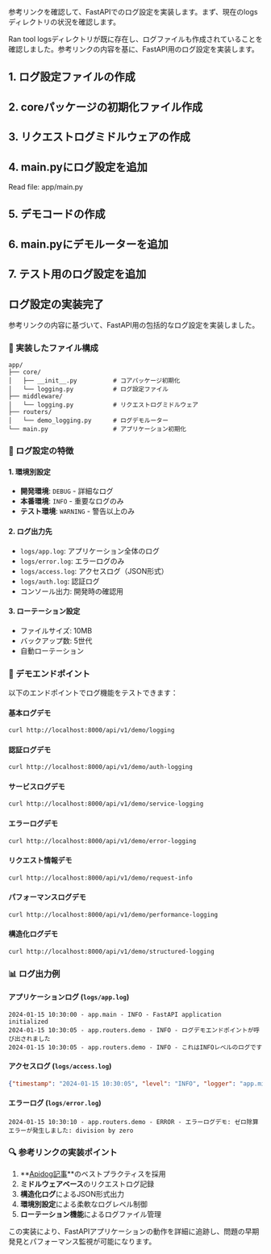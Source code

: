 参考リンクを確認して、FastAPIでのログ設定を実装します。まず、現在のlogsディレクトリの状況を確認します。

Ran tool
logsディレクトリが既に存在し、ログファイルも作成されていることを確認しました。参考リンクの内容を基に、FastAPI用のログ設定を実装します。

## 1. ログ設定ファイルの作成

## 2. coreパッケージの初期化ファイル作成

## 3. リクエストログミドルウェアの作成

## 4. main.pyにログ設定を追加

Read file: app/main.py
## 5. デモコードの作成

## 6. main.pyにデモルーターを追加

## 7. テスト用のログ設定を追加

## ログ設定の実装完了

参考リンクの内容に基づいて、FastAPI用の包括的なログ設定を実装しました。

### 📁 実装したファイル構成

```
app/
├── core/
│   ├── __init__.py          # コアパッケージ初期化
│   └── logging.py           # ログ設定ファイル
├── middleware/
│   └── logging.py           # リクエストログミドルウェア
├── routers/
│   └── demo_logging.py      # ログデモルーター
└── main.py                  # アプリケーション初期化
```

### 🔧 ログ設定の特徴

#### 1. **環境別設定**
- **開発環境**: `DEBUG` - 詳細なログ
- **本番環境**: `INFO` - 重要なログのみ  
- **テスト環境**: `WARNING` - 警告以上のみ

#### 2. **ログ出力先**
- `logs/app.log`: アプリケーション全体のログ
- `logs/error.log`: エラーログのみ
- `logs/access.log`: アクセスログ（JSON形式）
- `logs/auth.log`: 認証ログ
- コンソール出力: 開発時の確認用

#### 3. **ローテーション設定**
- ファイルサイズ: 10MB
- バックアップ数: 5世代
- 自動ローテーション

### 🚀 デモエンドポイント

以下のエンドポイントでログ機能をテストできます：

#### 基本ログデモ
```bash
curl http://localhost:8000/api/v1/demo/logging
```

#### 認証ログデモ
```bash
curl http://localhost:8000/api/v1/demo/auth-logging
```

#### サービスログデモ
```bash
curl http://localhost:8000/api/v1/demo/service-logging
```

#### エラーログデモ
```bash
curl http://localhost:8000/api/v1/demo/error-logging
```

#### リクエスト情報デモ
```bash
curl http://localhost:8000/api/v1/demo/request-info
```

#### パフォーマンスログデモ
```bash
curl http://localhost:8000/api/v1/demo/performance-logging
```

#### 構造化ログデモ
```bash
curl http://localhost:8000/api/v1/demo/structured-logging
```

### 📊 ログ出力例

#### アプリケーションログ (`logs/app.log`)
```
2024-01-15 10:30:00 - app.main - INFO - FastAPI application initialized
2024-01-15 10:30:05 - app.routers.demo - INFO - ログデモエンドポイントが呼び出されました
2024-01-15 10:30:05 - app.routers.demo - INFO - これはINFOレベルのログです
```

#### アクセスログ (`logs/access.log`)
```json
{"timestamp": "2024-01-15 10:30:05", "level": "INFO", "logger": "app.middleware.logging", "message": "受信リクエスト: GET /api/v1/demo/logging - IP: 127.0.0.1 - User-Agent: curl/7.68.0"}
```

#### エラーログ (`logs/error.log`)
```
2024-01-15 10:30:10 - app.routers.demo - ERROR - エラーログデモ: ゼロ除算エラーが発生しました: division by zero
```

### 🔍 参考リンクの実装ポイント

1. **[Apidog記事](https://apidog.com/jp/blog/version-2-logging-endpoints-with-python-fastapi/)**のベストプラクティスを採用
2. **ミドルウェアベース**のリクエストログ記録
3. **構造化ログ**によるJSON形式出力
4. **環境別設定**による柔軟なログレベル制御
5. **ローテーション機能**によるログファイル管理

この実装により、FastAPIアプリケーションの動作を詳細に追跡し、問題の早期発見とパフォーマンス監視が可能になります。
